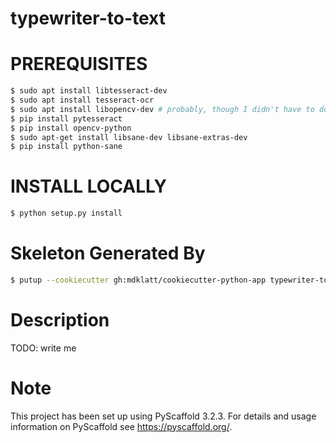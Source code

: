 typewriter-to-text
==================

PREREQUISITES
=============
```bash
$ sudo apt install libtesseract-dev
$ sudo apt install tesseract-ocr
$ sudo apt install libopencv-dev # probably, though I didn't have to do this
$ pip install pytesseract
$ pip install opencv-python
$ sudo apt-get install libsane-dev libsane-extras-dev
$ pip install python-sane
```

INSTALL LOCALLY
===============
```bash
$ python setup.py install 
```

Skeleton Generated By
=====================
```bash
$ putup --cookiecutter gh:mdklatt/cookiecutter-python-app typewriter-to-text
```

Description
===========
TODO: write me

Note
====
This project has been set up using PyScaffold 3.2.3. For details and usage
information on PyScaffold see https://pyscaffold.org/.
